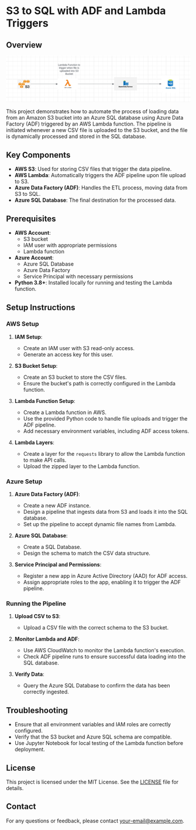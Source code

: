 # S3 to SQL with ADF and Lambda Triggers

## Overview

![architecture of the project](archi.jpeg) 



This project demonstrates how to automate the process of loading data from an Amazon S3 bucket into an Azure SQL database using Azure Data Factory (ADF) triggered by an AWS Lambda function. The pipeline is initiated whenever a new CSV file is uploaded to the S3 bucket, and the file is dynamically processed and stored in the SQL database.

## Key Components

- **AWS S3**: Used for storing CSV files that trigger the data pipeline.
- **AWS Lambda**: Automatically triggers the ADF pipeline upon file upload to S3.
- **Azure Data Factory (ADF)**: Handles the ETL process, moving data from S3 to SQL.
- **Azure SQL Database**: The final destination for the processed data.

## Prerequisites

- **AWS Account**: 
  - S3 bucket
  - IAM user with appropriate permissions
  - Lambda function
- **Azure Account**:
  - Azure SQL Database
  - Azure Data Factory
  - Service Principal with necessary permissions
- **Python 3.8+**: Installed locally for running and testing the Lambda function.

## Setup Instructions

### AWS Setup

1. **IAM Setup**:
   - Create an IAM user with S3 read-only access.
   - Generate an access key for this user.

2. **S3 Bucket Setup**:
   - Create an S3 bucket to store the CSV files.
   - Ensure the bucket's path is correctly configured in the Lambda function.

3. **Lambda Function Setup**:
   - Create a Lambda function in AWS.
   - Use the provided Python code to handle file uploads and trigger the ADF pipeline.
   - Add necessary environment variables, including ADF access tokens.

4. **Lambda Layers**:
   - Create a layer for the `requests` library to allow the Lambda function to make API calls.
   - Upload the zipped layer to the Lambda function.

### Azure Setup

1. **Azure Data Factory (ADF)**:
   - Create a new ADF instance.
   - Design a pipeline that ingests data from S3 and loads it into the SQL database.
   - Set up the pipeline to accept dynamic file names from Lambda.

2. **Azure SQL Database**:
   - Create a SQL Database.
   - Design the schema to match the CSV data structure.

3. **Service Principal and Permissions**:
   - Register a new app in Azure Active Directory (AAD) for ADF access.
   - Assign appropriate roles to the app, enabling it to trigger the ADF pipeline.

### Running the Pipeline

1. **Upload CSV to S3**:
   - Upload a CSV file with the correct schema to the S3 bucket.

2. **Monitor Lambda and ADF**:
   - Use AWS CloudWatch to monitor the Lambda function's execution.
   - Check ADF pipeline runs to ensure successful data loading into the SQL database.

3. **Verify Data**:
   - Query the Azure SQL Database to confirm the data has been correctly ingested.

## Troubleshooting

- Ensure that all environment variables and IAM roles are correctly configured.
- Verify that the S3 bucket and Azure SQL schema are compatible.
- Use Jupyter Notebook for local testing of the Lambda function before deployment.

## License

This project is licensed under the MIT License. See the [LICENSE](LICENSE) file for details.

## Contact

For any questions or feedback, please contact [your-email@example.com](mailto:your-email@example.com).
